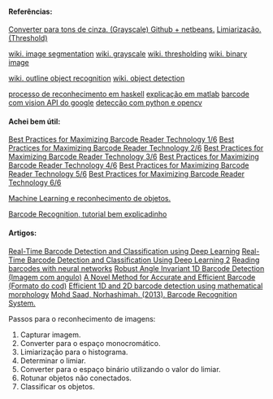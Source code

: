 #### Referências:

[Converter para tons de cinza. (Grayscale) ](https://www.dyclassroom.com/image-processing-project/how-to-convert-a-color-image-into-grayscale-image-in-java)
[Github + netbeans.](https://www.devmedia.com.br/usando-o-github-e-o-netbeans/24603)
[Limiarização. (Threshold)](https://sites.google.com/site/imgprocgpu/limiarizacao)

[wiki. image segmentation](https://en.wikipedia.org/wiki/Image_segmentation)
[wiki. grayscale](https://en.wikipedia.org/wiki/Grayscale)
[wiki. thresholding](https://en.wikipedia.org/wiki/Thresholding_(image_processing))
[wiki. binary image](https://en.wikipedia.org/wiki/Binary_image)

[wiki. outline object recognition](https://en.wikipedia.org/wiki/Outline_of_object_recognition)
[wiki. object detection](https://en.wikipedia.org/wiki/Object_detection)

[processo de reconhecimento em haskell](http://book.realworldhaskell.org/read/barcode-recognition.html)
[explicação em matlab](https://www.mathworks.com/help/vision/examples/barcode-recognition.html)
[barcode com vision API do google](https://codelabs.developers.google.com/codelabs/bar-codes/#0)
[detecção com python e opencv](https://www.pyimagesearch.com/wp-content/uploads/2015/01/the-ultimate-barcode-detection-guide.pdf)


#### Achei bem útil: 
[Best Practices for Maximizing Barcode Reader Technology 1/6](https://www.dynamsoft.com/blog/insights/basics-barcode-reader-technology-development/)
[Best Practices for Maximizing Barcode Reader Technology 2/6](https://www.dynamsoft.com/blog/insights/code39-code128-barcode-reading-101/)
[Best Practices for Maximizing Barcode Reader Technology 3/6](https://www.dynamsoft.com/blog/insights/qr-code-barcode-decode-basics/)
[Best Practices for Maximizing Barcode Reader Technology 4/6](https://www.dynamsoft.com/blog/insights/improve-the-barcode-recognition-rate-of-your-application/)
[Best Practices for Maximizing Barcode Reader Technology 5/6](https://www.dynamsoft.com/blog/insights/improve-barcode-recognition-speed-of-your-application/)
[Best Practices for Maximizing Barcode Reader Technology 6/6](https://www.dynamsoft.com/blog/insights/image-cleanup-pre-processing/)

[Machine Learning e reconhecimento de objetos.](https://www.mathworks.com/solutions/deep-learning/object-recognition.html)

[Barcode Recognition, tutorial bem explicadinho](https://mark-borg.github.io/blog/2016/barcode-reader/)

#### Artigos:
[Real-Time Barcode Detection and Classification using Deep Learning](http://www.scitepress.org/Papers/2017/65082/65082.pdf)
[Real-Time Barcode Detection and Classification Using Deep Learning 2](http://vbn.aau.dk/files/261392843/yolo_barcode.pdf)
[Reading barcodes with neural networks](https://pdfs.semanticscholar.org/380a/e14aa6f260ee85cc062da6631e84d6ee68cd.pdf)
[Robust Angle Invariant 1D Barcode Detection (Imagem com angulo)](https://ieeexplore.ieee.org/abstract/document/6778302)
[A Novel Method for Accurate and Efficient Barcode (Formato do cod)](https://ieeexplore.ieee.org/abstract/document/6395111)
[Efficient 1D and 2D barcode detection using mathematical morphology](https://core.ac.uk/download/pdf/80767802.pdf)
[Mohd Saad, Norhashimah. (2013). Barcode Recognition System.](https://www.researchgate.net/publication/264623038_Barcode_Recognition_System)

Passos para o reconhecimento de imagens: 
1. Capturar imagem. 
2. Converter para o espaço monocromático. 
3. Limiarização para o histograma. 
4. Determinar o limiar. 
5. Converter para o espaço binário utilizando o valor do limiar. 
6. Rotunar objetos não conectados. 
7. Classificar os objetos. 
